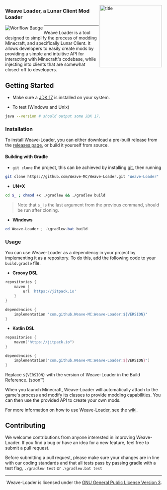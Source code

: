 <img 
    align="right" alt="title" width="200px"
    src="https://static.wikia.nocookie.net/minecraft_gamepedia/images/d/d7/Loom_%28S%29_JE1_BE1.png/revision/latest?cb=20210116072516"
/>

### Weave Loader, a Lunar Client Mod Loader

<img
     align="left" alt="Worlflow Badge"
     src="https://github.com/Weave-MC/Weave-Loader/actions/workflows/gradle.yml/badge.svg"
/>

---

Weave Loader is a tool designed to simplify the process of modding Minecraft, and specifically Lunar Client. It allows developers to easily create mods by providing a simple and intuitive API for interacting with Minecraft's codebase, while injecting into clients that are somewhat closed-off to developers. 

## Getting Started

- Make sure a [JDK 17][jdk] is installed on your system.

- To test (Windows and Unix)

```bash
java --version # should output some JDK 17. 
```

### Installation

To install Weave-Loader, you can either download a pre-built release from the [releases page](https://github.com/Weave-MC/Weave-Loader/releases), or build it yourself from source.

#### Building with Gradle

- `git clone` the project, this can be achieved by installing [git][git], then running

```bash
git clone https://github.com/Weave-MC/Weave-Loader.git "Weave-Loader" 
```

- **UN*X**

```bash
cd $_ ; chmod +x ./gradlew && ./gradlew build
```

> Note that `$_` is the last argument from the previous command, should be run after cloning. 

- **Windows**

```powershell
cd Weave-Loader ; .\gradlew.bat build
```

### Usage

You can use Weave-Loader as a dependency in your project by implementing it as a repository. To do this, add the following code to your `build.gradle` file.

- **Groovy DSL**

```gradle
repositories {
    maven {
        url 'https://jitpack.io'
    }
}

dependencies {
    implementation 'com.github.Weave-MC:Weave-Loader:${VERSION}'
}
```

- **Kotlin DSL**

```kt
repositories {
    maven("https://jitpack.io")
}

dependencies {
    implementation("com.github.Weave-MC:Weave-Loader:${VERSION}")
}
```

Replace `${VERSION}` with the version of Weave-Loader in the Build Reference. (soon:tm:)

When you launch Minecraft, Weave-Loader will automatically attach to the game's process and modify its classes to provide modding capabilities. You can then use the provided API to create your own mods.

For more information on how to use Weave-Loader, see the [wiki](https://github.com/Weave-MC/Weave-Loader/wiki).

## Contributing

We welcome contributions from anyone interested in improving Weave-Loader. If you find a bug or have an idea for a new feature, feel free to submit a pull request.

Before submitting a pull request, please make sure your changes are in line with our coding standards and that all tests pass by passing gradle with a test flag, `./gradlew test` or `.\gradlew.bat test`

---

<div align="right">

Weave-Loader is licensed under the [GNU General Public License Version 3][license]. 

</div>

[jdk]:     https://www.azul.com/downloads/?version=java-17-lts&package=jdk
[git]:     https://git-scm.com/
[license]: https://github.com/Weave-MC/Weave-Loader/blob/main/LICENSE
